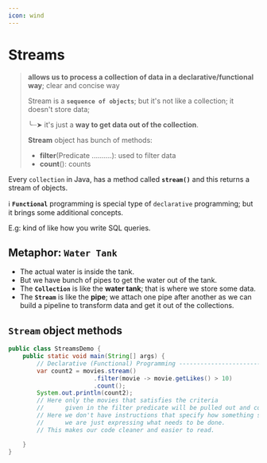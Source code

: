 ```yaml
---
icon: wind
---
```


# Streams

> **allows us to process a collection of data in a declarative/functional way**; clear and concise way
>
>
>
> Stream is a **`sequence of objects`**; but it's not like a collection; it doesn't store data;&#x20;
>
> ╰┈➤ it's just a **way to get data out of the collection**.
>
>
>
> **Stream** object has bunch of methods:
>
> * **filter**(Predicate ..........): used to filter data
> * **count**(): counts&#x20;



Every `collection` in Java, has a method called **`stream()`** and this returns a stream of objects.





ℹ️ **`Functional`** programming is special type of `declarative` programming; but it brings some additional concepts.

E.g: kind of like how you write SQL queries.



## Metaphor: **`Water Tank`**

* The actual water is inside the tank.
* But we have bunch of pipes to get the water out of the tank.
* The **`Collection`** is like the **water tank**; that is where we store some data.
* The **`Stream`** is like the **pipe**; we attach one pipe after another as we can build a pipeline to transform data and get it out of the collections.



## `Stream` object methods

```java
public class StreamsDemo {
    public static void main(String[] args) {
        // Declarative (Functional) Programming ----------------------------------------
        var count2 = movies.stream()
                        .filter(movie -> movie.getLikes() > 10)
                        .count();
        System.out.println(count2);
        // Here only the movies that satisfies the criteria 
        //      given in the filter predicate will be pulled out and counted.
        // Here we don't have instructions that specify how something should be done,
        //      we are just expressing what needs to be done.
        // This makes our code cleaner and easier to read.

    }
}
```


